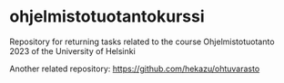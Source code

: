 # ohjelmistotuotantokurssi
Repository for returning tasks related to the course Ohjelmistotuotanto
2023 of the University of Helsinki

Another related repository: <https://github.com/hekazu/ohtuvarasto>
